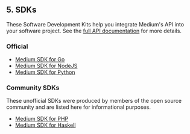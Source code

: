 ## 5. SDKs

These Software Development Kits help you integrate Medium's API into your software project.
See the [full API documentation](README.md) for more details.

### Official

- [Medium SDK for Go](https://github.com/Medium/medium-sdk-go)
- [Medium SDK for NodeJS](https://github.com/Medium/medium-sdk-nodejs)
- [Medium SDK for Python](https://github.com/Medium/medium-sdk-python)

### Community SDKs

These unofficial SDKs were produced by members of the open source community and are listed here for informational purposes.

- [Medium SDK for PHP](https://github.com/jonathantorres/medium-sdk-php)
- [Medium SDK for Haskell](https://github.com/timmytofu/medium-sdk-haskell)
